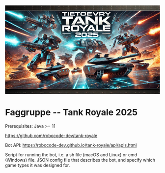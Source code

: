 ![Tietoevry Tank Royale 2025!!](./images/087C215C-0F8B-4C1F-86E7-E3FAE3F3333B.JPEG)

# Faggruppe -- Tank Royale 2025 

Prerequisites: Java >= 11

https://github.com/robocode-dev/tank-royale

Bot API: https://robocode-dev.github.io/tank-royale/api/apis.html

Script for running the bot, i.e. a sh file (macOS and Linux) or cmd (Windows) file.
JSON config file that describes the bot, and specify which game types it was designed for.

